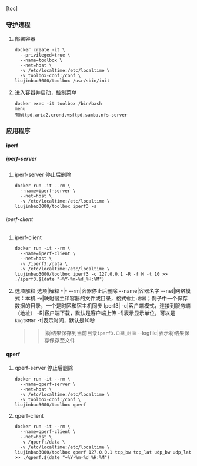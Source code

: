 [toc]
### 守护进程
1. 部署容器
   ```
   docker create -it \
     --privileged=true \
     --name=toolbox \
     --net=host \
     -v /etc/localtime:/etc/localtime \
     -v toolbox-conf:/conf \
   liujinbao3000/toolbox /usr/sbin/init
   ```
1. 进入容器并启动，控制菜单
   ```
   docker exec -it toolbox /bin/bash
   menu
   有httpd,aria2,crond,vsftpd,samba,nfs-server
   ```
### 应用程序
#### iperf
##### iperf-server
1. iperf-server 停止后删除
   ```
   docker run -it --rm \
     --name=iperf-server \
     --net=host \
     -v /etc/localtime:/etc/localtime \
   liujinbao3000/toolbox iperf3 -s
   ```
###### iperf-client
1. iperf-client
   ```
   docker run -it --rm \
     --name=iperf-client \
     --net=host \
     -v /iperf3:/data \
     -v /etc/localtime:/etc/localtime \
   liujinbao3000/toolbox iperf3 -c 127.0.0.1 -R -f M -t 10 >> ./iperf3.$(date "+%Y-%m-%d_%H:%M")
   ```
2. 选项解释
   选项|解释
   -|-
   --rm|容器停止后删除
   --name|容器名字
   --net|网络模式：本机
   -v|映射宿主和容器的文件或目录，格式`宿主:容器`；例子中一个保存数据的目录，一个是时区和宿主机同步
   Iperf3|
   -c|客户端模式，连接到服务端（地址）
   -R|客户端下载，默认是客户端上传
   -f|表示显示单位，可以是`kmgtKMGT`
   -t|表示时间，默认是10秒
   >>|将结果保存到当前目录`iperf3.日期_时间`
   --logfile|表示将结果保存保存至文件
#### qperf
1. qperf-server 停止后删除
   ```
   docker run -it --rm \
     --name=qperf-server \
     --net=host \
     -v /etc/localtime:/etc/localtime \
     -v toolbox-conf:/conf \
   liujinbao3000/toolbox qperf
   ```
1. qperf-client
   ```
   docker run -it --rm \
     --name=qperf-client \
     --net=host \
     -v /qperf:/data \
     -v /etc/localtime:/etc/localtime \
   liujinbao3000/toolbox qperf 127.0.0.1 tcp_bw tcp_lat udp_bw udp_lat >> ./qperf.$(date "+%Y-%m-%d_%H:%M")
   ```
